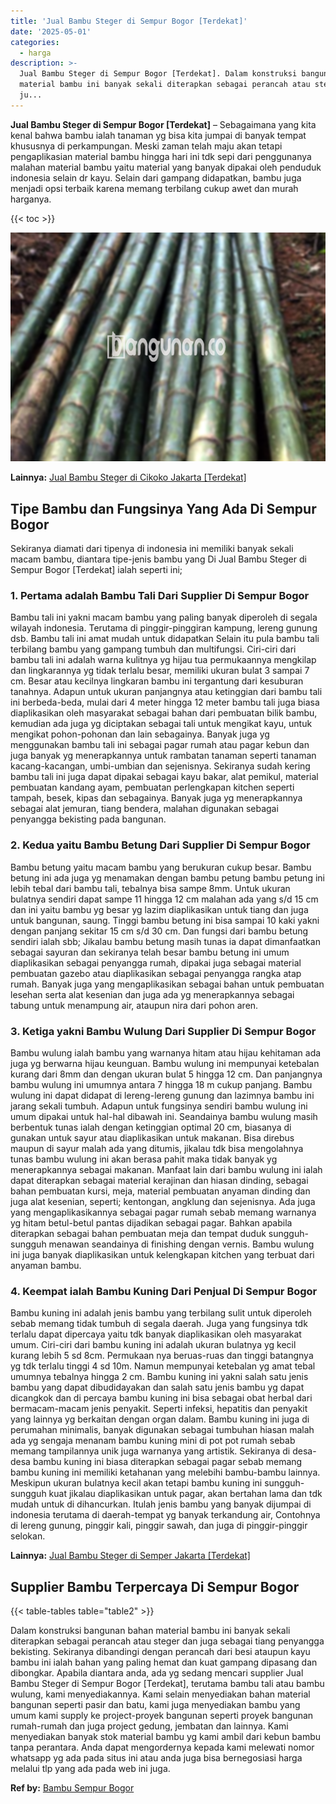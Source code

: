 ```yaml
---
title: 'Jual Bambu Steger di Sempur Bogor [Terdekat]'
date: '2025-05-01'
categories:
  - harga
description: >-
  Jual Bambu Steger di Sempur Bogor [Terdekat]. Dalam konstruksi bangunan bahan
  material bambu ini banyak sekali diterapkan sebagai perancah atau steger dan
  ju...
---
```


**Jual Bambu Steger di Sempur Bogor \[Terdekat\]** – Sebagaimana yang kita kenal bahwa bambu ialah tanaman yg bisa kita jumpai di banyak tempat khususnya di perkampungan. Meski zaman telah maju akan tetapi pengaplikasian material bambu hingga hari ini tdk sepi dari penggunanya malahan material bambu yaitu material yang banyak dipakai oleh penduduk indonesia selain dr kayu. Selain dari gampang didapatkan, bambu juga menjadi opsi terbaik karena memang terbilang cukup awet dan murah harganya.

{{< toc >}}

![Jual Bambu Steger di Sempur Bogor [Terdekat]](/images/jual-bambu-tali-26.png)

**Lainnya:** [Jual Bambu Steger di Cikoko Jakarta \[Terdekat\]](https://bambu.bangunan.co/jual-bambu-steger-di-cikoko-jakarta-terdekat/)

## Tipe Bambu dan Fungsinya Yang Ada Di Sempur Bogor

Sekiranya diamati dari tipenya di indonesia ini memiliki banyak sekali macam bambu, diantara tipe-jenis bambu yang Di Jual Bambu Steger di Sempur Bogor \[Terdekat\] ialah seperti ini;

### 1\. Pertama adalah Bambu Tali Dari Supplier Di Sempur Bogor

Bambu tali ini yakni macam bambu yang paling banyak diperoleh di segala wilayah indonesia. Terutama di pinggir-pinggiran kampung, lereng gunung dsb. Bambu tali ini amat mudah untuk didapatkan Selain itu pula bambu tali terbilang bambu yang gampang tumbuh dan multifungsi. Ciri-ciri dari bambu tali ini adalah warna kulitnya yg hijau tua permukaannya mengkilap dan lingkarannya yg tidak terlalu besar, memiliki ukuran bulat 3 sampai 7 cm. Besar atau kecilnya lingkaran bambu ini tergantung dari kesuburan tanahnya. Adapun untuk ukuran panjangnya atau ketinggian dari bambu tali ini berbeda-beda, mulai dari 4 meter hingga 12 meter bambu tali juga biasa diaplikasikan oleh masyarakat sebagai bahan dari pembuatan bilik bambu, kemudian ada juga yg diciptakan sebagai tali untuk mengikat kayu, untuk mengikat pohon-pohonan dan lain sebagainya. Banyak juga yg menggunakan bambu tali ini sebagai pagar rumah atau pagar kebun dan juga banyak yg menerapkannya untuk rambatan tanaman seperti tanaman kacang-kacangan, umbi-umbian dan sejenisnya. Sekiranya sudah kering bambu tali ini juga dapat dipakai sebagai kayu bakar, alat pemikul, material pembuatan kandang ayam, pembuatan perlengkapan kitchen seperti tampah, besek, kipas dan sebagainya. Banyak juga yg menerapkannya sebagai alat jemuran, tiang bendera, malahan digunakan sebagai penyangga bekisting pada bangunan.

### 2\. Kedua yaitu Bambu Betung Dari Supplier Di Sempur Bogor

Bambu betung yaitu macam bambu yang berukuran cukup besar. Bambu betung ini ada juga yg menamakan dengan bambu petung bambu petung ini lebih tebal dari bambu tali, tebalnya bisa sampe 8mm. Untuk ukuran bulatnya sendiri dapat sampe 11 hingga 12 cm malahan ada yang s/d 15 cm dan ini yaitu bambu yg besar yg lazim diaplikasikan untuk tiang dan juga untuk bangunan, saung. Tinggi bambu betung ini bisa sampai 10 kaki yakni dengan panjang sekitar 15 cm s/d 30 cm. Dan fungsi dari bambu betung sendiri ialah sbb; Jikalau bambu betung masih tunas ia dapat dimanfaatkan sebagai sayuran dan sekiranya telah besar bambu betung ini umum diaplikasikan sebagai penyangga rumah, dipakai juga sebagai material pembuatan gazebo atau diaplikasikan sebagai penyangga rangka atap rumah. Banyak juga yang mengaplikasikan sebagai bahan untuk pembuatan lesehan serta alat kesenian dan juga ada yg menerapkannya sebagai tabung untuk menampung air, ataupun nira dari pohon aren.

### 3\. Ketiga yakni Bambu Wulung Dari Supplier Di Sempur Bogor

Bambu wulung ialah bambu yang warnanya hitam atau hijau kehitaman ada juga yg berwarna hijau keunguan. Bambu wulung ini mempunyai ketebalan kurang dari 8mm dan dengan ukuran bulat 5 hingga 12 cm. Dan panjangnya bambu wulung ini umumnya antara 7 hingga 18 m cukup panjang. Bambu wulung ini dapat didapat di lereng-lereng gunung dan lazimnya bambu ini jarang sekali tumbuh. Adapun untuk fungsinya sendiri bambu wulung ini umum dipakai untuk hal-hal dibawah ini. Seandainya bambu wulung masih berbentuk tunas ialah dengan ketinggian optimal 20 cm, biasanya di gunakan untuk sayur atau diaplikasikan untuk makanan. Bisa direbus maupun di sayur malah ada yang ditumis, jikalau tdk bisa mengolahnya tunas bambu wulung ini akan berasa pahit maka tidak banyak yg menerapkannya sebagai makanan. Manfaat lain dari bambu wulung ini ialah dapat diterapkan sebagai material kerajinan dan hiasan dinding, sebagai bahan pembuatan kursi, meja, material pembuatan anyaman dinding dan juga alat kesenian, seperti; kentongan, angklung dan sejenisnya. Ada juga yang mengaplikasikannya sebagai pagar rumah sebab memang warnanya yg hitam betul-betul pantas dijadikan sebagai pagar. Bahkan apabila diterapkan sebagai bahan pembuatan meja dan tempat duduk sungguh-sungguh menawan seandainya di finishing dengan vernis. Bambu wulung ini juga banyak diaplikasikan untuk kelengkapan kitchen yang terbuat dari anyaman bambu.

### 4\. Keempat ialah Bambu Kuning Dari Penjual Di Sempur Bogor

Bambu kuning ini adalah jenis bambu yang terbilang sulit untuk diperoleh sebab memang tidak tumbuh di segala daerah. Juga yang fungsinya tdk terlalu dapat dipercaya yaitu tdk banyak diaplikasikan oleh masyarakat umum. Ciri-ciri dari bambu kuning ini adalah ukuran bulatnya yg kecil kurang lebih 5 sd 8cm. Permukaan nya beruas-ruas dan tinggi batangnya yg tdk terlalu tinggi 4 sd 10m. Namun mempunyai ketebalan yg amat tebal umumnya tebalnya hingga 2 cm. Bambu kuning ini yakni salah satu jenis bambu yang dapat dibudidayakan dan salah satu jenis bambu yg dapat dicangkok dan di percaya bambu kuning ini bisa sebagai obat herbal dari bermacam-macam jenis penyakit. Seperti infeksi, hepatitis dan penyakit yang lainnya yg berkaitan dengan organ dalam. Bambu kuning ini juga di perumahan minimalis, banyak digunakan sebagai tumbuhan hiasan malah ada yg sengaja menanam bambu kuning mini di pot pot rumah sebab memang tampilannya unik juga warnanya yang artistik. Sekiranya di desa-desa bambu kuning ini biasa diterapkan sebagai pagar sebab memang bambu kuning ini memiliki ketahanan yang melebihi bambu-bambu lainnya. Meskipun ukuran bulatnya kecil akan tetapi bambu kuning ini sungguh-sungguh kuat jikalau diaplikasikan untuk pagar, akan bertahan lama dan tdk mudah untuk di dihancurkan. Itulah jenis bambu yang banyak dijumpai di indonesia terutama di daerah-tempat yg banyak terkandung air, Contohnya di lereng gunung, pinggir kali, pinggir sawah, dan juga di pinggir-pinggir selokan.

**Lainnya:** [Jual Bambu Steger di Semper Jakarta \[Terdekat\]](https://bambu.bangunan.co/jual-bambu-steger-di-semper-jakarta-terdekat/)

## Supplier Bambu Terpercaya Di Sempur Bogor

{{< table-tables table="table2" >}}

Dalam konstruksi bangunan bahan material bambu ini banyak sekali diterapkan sebagai perancah atau steger dan juga sebagai tiang penyangga bekisting. Sekiranya dibandingi dengan perancah dari besi ataupun kayu bambu ini ialah bahan yang paling hemat dan kuat gampang dipasang dan dibongkar. Apabila diantara anda, ada yg sedang mencari supplier Jual Bambu Steger di Sempur Bogor \[Terdekat\], terutama bambu tali atau bambu wulung, kami menyediakannya. Kami selain menyediakan bahan material bangunan seperti pasir dan batu, kami juga menyediakan bambu yang umum kami supply ke project-proyek bangunan seperti proyek bangunan rumah-rumah dan juga project gedung, jembatan dan lainnya. Kami menyediakan banyak stok material bambu yg kami ambil dari kebun bambu tanpa perantara. Anda dapat mengordernya kepada kami melewati nomor whatsapp yg ada pada situs ini atau anda juga bisa bernegosiasi harga melalui tlp yang ada pada web ini juga.

**Ref by:** [Bambu Sempur Bogor](https://id.wikipedia.org/wiki/Bambu)
